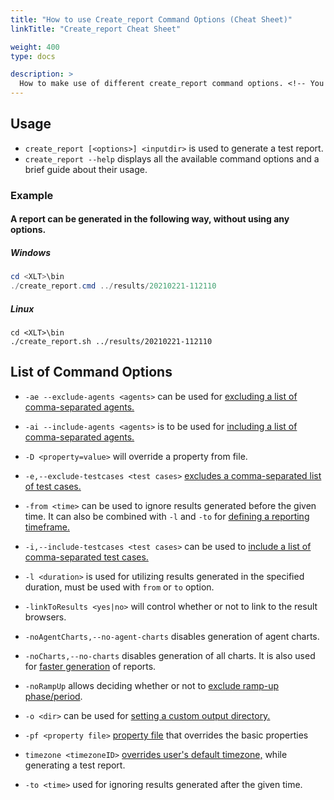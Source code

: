 ```yaml
---
title: "How to use Create_report Command Options (Cheat Sheet)"
linkTitle: "Create_report Cheat Sheet"

weight: 400
type: docs

description: >
  How to make use of different create_report command options. <!-- You will find the usage instructions and a list of available commands below. -->
---
```

## Usage
- `create_report [<options>] <inputdir>` is used to generate a test report.
- `create_report --help` displays all the available command options and a brief guide about their usage.

### Example

#### A report can be generated in the following way, without using any options.
##### Windows
```powershell 
cd <XLT>\bin 
./create_report.cmd ../results/20210221-112110 
```
##### Linux
```shell 
cd <XLT>\bin 
./create_report.sh ../results/20210221-112110 
```

## List of Command Options
- `-ae --exclude-agents <agents>` can be used for [excluding a list of comma-separated agents.](../../manual/540-report-options/#report-for-a-subset-of-agents)

- `-ai --include-agents <agents>` is to be used for [including a list of comma-separated agents.](../../manual/540-report-options/#report-for-a-subset-of-agents) 

-  `-D <property=value>` will override a property from file.

- `-e,--exclude-testcases <test cases>` [excludes a comma-separated list of test cases.](../../manual/540-report-options/#excluding-test-scenarios)

- `-from <time>` can be used to ignore results generated before the given time. It can also be combined with `-l` and `-to` for [defining a reporting timeframe.](../../manual/540-report-options/#defining-a-reporting-timeframe)

- `-i,--include-testcases <test cases>` can be used to [include a list of comma-separated test cases.](../../manual/540-report-options/#excluding-test-scenarios)
- `-l <duration>` is used for utilizing results generated in the specified duration, must be used with `from` or `to` option.

- `-linkToResults <yes|no>` will control whether or not to link to the result browsers.

- `-noAgentCharts,--no-agent-charts` disables generation of agent charts.

- `-noCharts,--no-charts` disables generation of all charts. It is also used for [faster generation](../../manual/540-report-options/#speeding-it-up) of reports.

- `-noRampUp` allows deciding whether or not to [exclude ramp-up phase/period](../../manual/540-report-options/#excluding-the-ramp-up-phase).

- `-o <dir>` can be used for [setting a custom output directory.](../../manual/540-report-options/#setting-a-custom-output-directory)

- `-pf <property file>` [property file](../../manual/550-report-configuration/#using-custom-report-generator-settings) that overrides the basic properties

- `timezone <timezoneID>` [overrides user's default timezone,](../../manual/540-report-options/#setting-a-custom-time-zone) while generating a test report.

- `-to <time>` used for ignoring results generated after the given time.